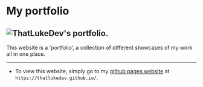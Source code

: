# My portfolio
![ThatLukeDev's portfolio.](https://github.com/ThatLukeDev/ThatLukeDev.github.io/assets/76230394/5a5738ab-0f4a-48ee-a012-f95cadf41df7)
---
This website is a 'portfolio', a collection of different showcases of my work all in one place.

---

- To view this website, simply go to my [github pages website](https://thatlukedev.github.io/) at `https://thatlukedev.github.io/`.
